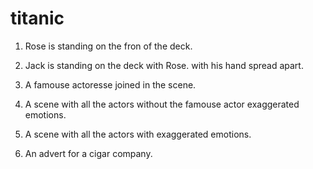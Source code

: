 # titanic
1.  Rose is standing on the fron of the deck.


2.  Jack is standing on the deck with Rose. with his hand spread apart.


3.  A famouse actoresse joined in the scene.

4.  A scene with all the actors without the famouse actor exaggerated emotions.

5.  A scene with all the actors with exaggerated emotions.

6.  An advert for a cigar company.  
